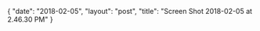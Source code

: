 {
   "date": "2018-02-05",
   "layout": "post",
   "title": "Screen Shot 2018-02-05 at 2.46.30 PM"
}

